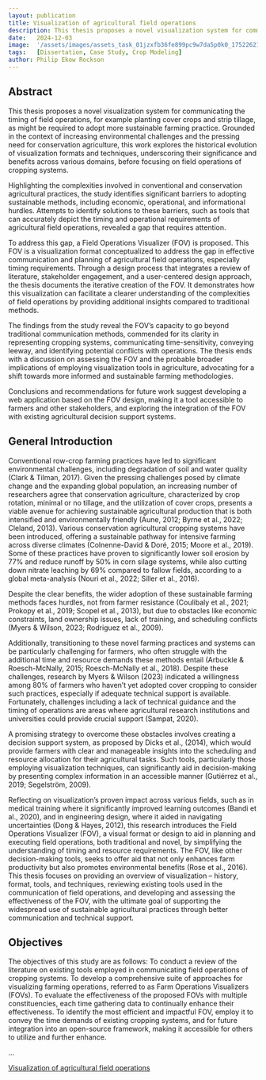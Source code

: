 ```yaml
---
layout: publication
title: Visualization of agricultural field operations
description: This thesis proposes a novel visualization system for communicating the timing of field operations, for example planting cover crops and strip tillage, as might be required to adopt more sustainable farming practice. Grounded in the context of increasing environmental challenges and the pressing need for conservation agriculture, this work explores the historical evolution of visualization formats and techniques, underscoring their significance and benefits across various domains, before focusing on field operations of cropping systems.
date:   2024-12-03
image:  '/assets/images/assets_task_01jzxfb36fe899pc9w7da5p0k0_1752262181_img_1.webp'
tags:   [Dissertation, Case Study, Crop Modeling]
author: Philip Ekow Rockson
---
```


## Abstract

This thesis proposes a novel visualization system for communicating the timing of field operations, for example planting cover crops and strip tillage, as might be required to adopt more sustainable farming practice. Grounded in the context of increasing environmental challenges and the pressing need for conservation agriculture, this work explores the historical evolution of visualization formats and techniques, underscoring their significance and benefits across various domains, before focusing on field operations of cropping systems.

Highlighting the complexities involved in conventional and conservation agricultural practices, the study identifies significant barriers to adopting sustainable methods, including economic, operational, and informational hurdles. Attempts to identify solutions to these barriers, such as tools that can accurately depict the timing and operational requirements of agricultural field operations, revealed a gap that requires attention.

To address this gap, a Field Operations Visualizer (FOV) is proposed. This FOV is a visualization format conceptualized to address the gap in effective communication and planning of agricultural field operations, especially timing requirements. Through a design process that integrates a review of literature, stakeholder engagement, and a user-centered design approach, the thesis documents the iterative creation of the FOV. It demonstrates how this visualization can facilitate a clearer understanding of the complexities of field operations by providing additional insights compared to traditional methods.

The findings from the study reveal the FOV’s capacity to go beyond traditional communication methods, commended for its clarity in representing cropping systems, communicating time-sensitivity, conveying leeway, and identifying potential conflicts with operations. The thesis ends with a discussion on assessing the FOV and the probable broader implications of employing visualization tools in agriculture, advocating for a shift towards more informed and sustainable farming methodologies.

Conclusions and recommendations for future work suggest developing a web application based on the FOV design, making it a tool accessible to farmers and other stakeholders, and exploring the integration of the FOV with existing agricultural decision support systems.

## General Introduction

Conventional row-crop farming practices have led to significant environmental challenges, including degradation of soil and water quality (Clark & Tilman, 2017). Given the pressing challenges posed by climate change and the expanding global population, an increasing number of researchers agree that conservation agriculture, characterized by crop rotation, minimal or no tillage, and the utilization of cover crops, presents a viable avenue for achieving sustainable agricultural production that is both intensified and environmentally friendly (Aune, 2012; Byrne et al., 2022; Cleland, 2013). Various conservation agricultural cropping systems have been introduced, offering a sustainable pathway for intensive farming across diverse climates (Colnenne-David & Doré, 2015; Moore et al., 2019). Some of these practices have proven to significantly lower soil erosion by 77% and reduce runoff by 50% in corn silage systems, while also cutting down nitrate leaching by 69% compared to fallow fields, according to a global meta-analysis (Nouri et al., 2022; Siller et al., 2016).

Despite the clear benefits, the wider adoption of these sustainable farming methods faces hurdles, not from farmer resistance (Coulibaly et al., 2021; Prokopy et al., 2019; Scopel et al., 2013), but due to obstacles like economic constraints, land ownership issues, lack of training, and scheduling conflicts (Myers & Wilson, 2023; Rodriguez et al., 2009).

Additionally, transitioning to these novel farming practices and systems can be particularly challenging for farmers, who often struggle with the additional time and resource demands these methods entail (Arbuckle & Roesch-McNally, 2015; Roesch-McNally et al., 2018). Despite these challenges, research by Myers & Wilson (2023) indicated a willingness among 80% of farmers who haven’t yet adopted cover cropping to consider such practices, especially if adequate technical support is available. Fortunately, challenges including a lack of technical guidance and the timing of operations are areas where agricultural research institutions and universities could provide crucial support (Sampat, 2020).

A promising strategy to overcome these obstacles involves creating a decision support system, as proposed by Dicks et al., (2014), which would provide farmers with clear and manageable insights into the scheduling and resource allocation for their agricultural tasks. Such tools, particularly those employing visualization techniques, can significantly aid in decision-making by presenting complex information in an accessible manner (Gutiérrez et al., 2019; Segelström, 2009).

Reflecting on visualization’s proven impact across various fields, such as in medical training where it significantly improved learning outcomes (Bandi et al., 2020), and in engineering design, where it aided in navigating uncertainties (Dong & Hayes, 2012), this research introduces the Field Operations Visualizer (FOV), a visual format or design to aid in planning and executing field operations, both traditional and novel, by simplifying the understanding of timing and resource requirements. The FOV, like other decision-making tools, seeks to offer aid that not only enhances farm productivity but also promotes environmental benefits (Rose et al., 2016). This thesis focuses on providing an overview of visualization – history, format, tools, and techniques, reviewing existing tools used in the communication of field operations, and developing and assessing the effectiveness of the FOV, with the ultimate goal of supporting the widespread use of sustainable agricultural practices through better communication and technical support.

## Objectives

The objectives of this study are as follows:
To conduct a review of the literature on existing tools employed in communicating field operations of cropping systems.
To develop a comprehensive suite of approaches for visualizing farming operations, referred to as Farm Operations Visualizers (FOVs).
To evaluate the effectiveness of the proposed FOVs with multiple constituencies, each time gathering data to continually enhance their effectiveness.
To identify the most efficient and impactful FOV, employ it to convey the time demands of existing cropping systems, and for future integration into an open-source framework, making it accessible for others to utilize and further enhance.

...

[Visualization of agricultural field operations](https://www.regenpgc.org/wp-content/uploads/2024/08/Rockson-Visualization_of_Agricultural_.pdf)